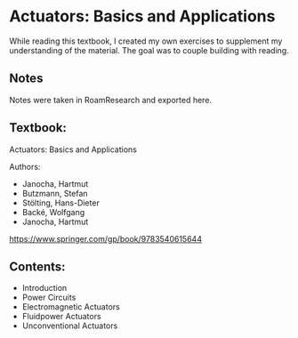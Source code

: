 # Actuators: Basics and Applications

While reading this textbook, I created my own exercises to supplement my understanding of the material. The goal was to couple building with reading.

## Notes
Notes were taken in RoamResearch and exported here.

## Textbook:
Actuators: Basics and Applications

Authors:
- Janocha, Hartmut
- Butzmann, Stefan
- Stölting, Hans-Dieter
- Backé, Wolfgang
- Janocha, Hartmut 

https://www.springer.com/gp/book/9783540615644

## Contents:
- Introduction
- Power Circuits
- Electromagnetic Actuators
- Fluidpower Actuators
- Unconventional Actuators

